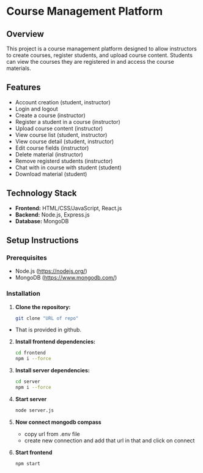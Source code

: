 # Course Management Platform

## Overview
This project is a course management platform designed to allow instructors to create courses, register students, and upload course content. Students can view the courses they are registered in and access the course materials.

## Features
- Account creation (student, instructor)
- Login and logout
- Create a course (instructor)
- Register a student in a course (instructor)
- Upload course content (instructor)
- View course list (student, instructor)
- View course detail (student, instructor)
- Edit course fields (instructor)
- Delete material (instructor)
- Remove registerd students (instructor)
- Chat with in course with student (student)
- Download material (student)

## Technology Stack
- **Frontend:** HTML/CSS/JavaScript, React.js
- **Backend:** Node.js, Express.js
- **Database:** MongoDB

## Setup Instructions

### Prerequisites
- Node.js (https://nodejs.org/)
- MongoDB (https://www.mongodb.com/)

### Installation

1. **Clone the repository:**
   ```sh
   git clone "URL of repo"
  - That is provided in github.
   
2. **Install frontend dependencies:**
    ```sh
    cd frontend
    npm i --force
    
3. **Install server dependencies:**
    ```sh
    cd server
    npm i --force

4. **Start server**
   ```sh
   node server.js

5. **Now connect mongodb compass**
   - copy url from .env file
   - create new connection and add that url in that and click on connect

6. **Start frontend**
   ```sh
   npm start
